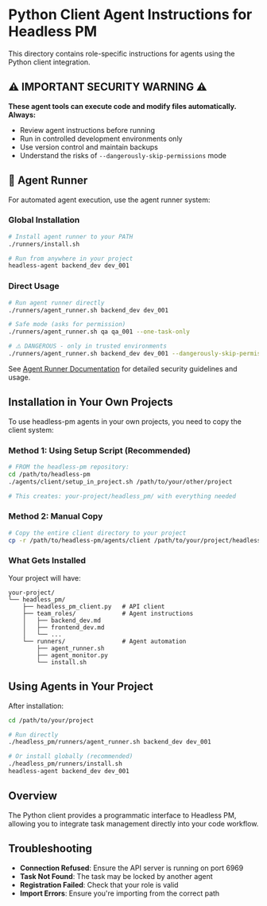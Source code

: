 # Python Client Agent Instructions for Headless PM

This directory contains role-specific instructions for agents using the Python client integration.

## ⚠️ IMPORTANT SECURITY WARNING ⚠️

**These agent tools can execute code and modify files automatically. Always:**
- Review agent instructions before running
- Run in controlled development environments only
- Use version control and maintain backups
- Understand the risks of `--dangerously-skip-permissions` mode

## 🚀 Agent Runner

For automated agent execution, use the agent runner system:

### Global Installation
```bash
# Install agent runner to your PATH
./runners/install.sh

# Run from anywhere in your project
headless-agent backend_dev dev_001
```

### Direct Usage
```bash
# Run agent runner directly
./runners/agent_runner.sh backend_dev dev_001

# Safe mode (asks for permission)
./runners/agent_runner.sh qa qa_001 --one-task-only

# ⚠️ DANGEROUS - only in trusted environments
./runners/agent_runner.sh backend_dev dev_001 --dangerously-skip-permissions
```

See [Agent Runner Documentation](runners/README.md) for detailed security guidelines and usage.

## Installation in Your Own Projects

To use headless-pm agents in your own projects, you need to copy the client system:

### Method 1: Using Setup Script (Recommended)

```bash
# FROM the headless-pm repository:
cd /path/to/headless-pm
./agents/client/setup_in_project.sh /path/to/your/other/project

# This creates: your-project/headless_pm/ with everything needed
```

### Method 2: Manual Copy

```bash
# Copy the entire client directory to your project
cp -r /path/to/headless-pm/agents/client /path/to/your/project/headless_pm
```

### What Gets Installed

Your project will have:
```
your-project/
└── headless_pm/
    ├── headless_pm_client.py   # API client
    ├── team_roles/             # Agent instructions
    │   ├── backend_dev.md
    │   ├── frontend_dev.md
    │   └── ...
    └── runners/                # Agent automation
        ├── agent_runner.sh
        ├── agent_monitor.py
        └── install.sh
```

## Using Agents in Your Project

After installation:

```bash
cd /path/to/your/project

# Run directly
./headless_pm/runners/agent_runner.sh backend_dev dev_001

# Or install globally (recommended)
./headless_pm/runners/install.sh
headless-agent backend_dev dev_001
```

## Overview

The Python client provides a programmatic interface to Headless PM, allowing you to integrate task management directly into your code workflow.


## Troubleshooting

- **Connection Refused**: Ensure the API server is running on port 6969
- **Task Not Found**: The task may be locked by another agent
- **Registration Failed**: Check that your role is valid
- **Import Errors**: Ensure you're importing from the correct path

